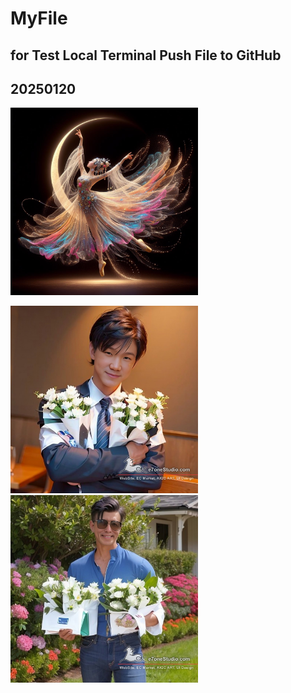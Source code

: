 
# MyFile
## for Test Local Terminal Push File to GitHub  
## 20250120
<img src="20240105_AIGC_Bing_美麗藝術性_S002-01.jpg" width=300>


<img src="20231027_AIGC_MS_-B0_100-020_Man-_S002-01_PMyShare_ins.jpg" width=300> <img src="20231027_AIGC_MS_-B0_100-020_Man-_S005-01_PMyShare_ins.jpg" width=300>
